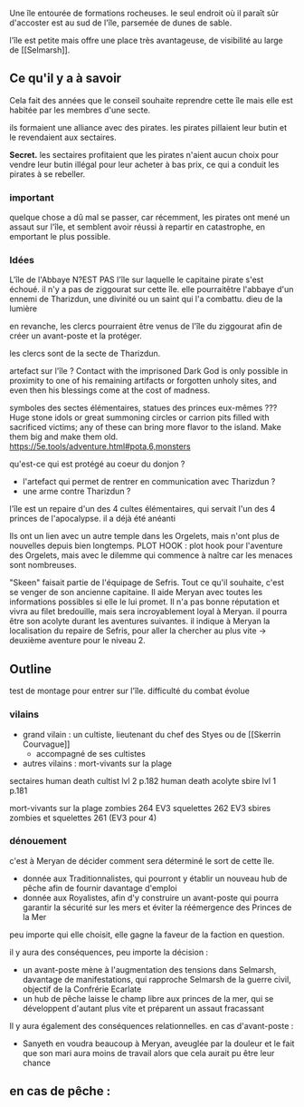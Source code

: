 Une île entourée de formations rocheuses. le seul endroit où il paraît sûr d'accoster est au sud de l'île, parsemée de dunes de sable. 

l'île est petite mais offre une place très avantageuse, de visibilité au large de [[Selmarsh]]. 

## Ce qu'il y a à savoir
Cela fait des années que le conseil souhaite reprendre cette île mais elle est habitée par les membres d'une secte. 

ils formaient une alliance avec des pirates. les pirates pillaient leur butin et le revendaient aux sectaires. 

**Secret.** les sectaires profitaient que les pirates n'aient aucun choix pour vendre leur butin illégal pour leur acheter à bas prix, ce qui a conduit les pirates à se rebeller. 

### important 
quelque chose a dû mal se passer, car récemment, les pirates ont mené un assaut sur l'île, et semblent avoir réussi à repartir en catastrophe, en emportant le plus possible. 

### Idées 
L'île de l'Abbaye N?EST PAS l'île sur laquelle le capitaine pirate s'est échoué. il n'y a pas de ziggourat sur cette île. 
elle pourraitêtre l'abbaye d'un ennemi de Tharizdun, une divinité ou un saint qui l'a combattu. dieu de la lumière

en revanche, les clercs pourraient être venus de l'île du ziggourat afin de créer un avant-poste et la protéger. 

les clercs sont de la secte de Tharizdun. 

artefact sur l'île ?
Contact with the imprisoned Dark God is only possible in proximity to one of his remaining artifacts or forgotten unholy sites, and even then his blessings come at the cost of madness.

symboles des sectes élémentaires, statues des princes eux-mêmes ???
Huge stone idols or great summoning circles or carrion pits filled with sacrificed victims; any of these can bring more flavor to the island. Make them big and make them old.
https://5e.tools/adventure.html#pota,6,monsters

qu'est-ce qui est protégé au coeur du donjon ?
- l'artefact qui permet de rentrer en communication avec Tharizdun ?
- une arme contre Tharizdun ?

l'île est un repaire d'un des 4 cultes élémentaires, qui servait l'un des 4 princes de l'apocalypse.
il a déjà été anéanti

Ils ont un lien avec un autre temple dans les Orgelets, mais n'ont plus de nouvelles depuis bien longtemps.
PLOT HOOK : plot hook pour l'aventure des Orgelets, mais avec le dilemme qui commence à naître car les menaces sont nombreuses. 

"Skeen" faisait partie de l'équipage de Sefris.
Tout ce qu'il souhaite, c'est se venger de son ancienne capitaine. Il aide Meryan avec toutes les informations possibles si elle le lui promet. 
Il n'a pas bonne réputation et vivra au filet bredouille, mais sera incroyablement loyal à Meryan. il pourra être son acolyte durant les aventures suivantes. 
il indique à Meryan la localisation du repaire de Sefris, pour aller la chercher au plus vite -> deuxième aventure pour le niveau 2. 

## Outline 

test de montage pour entrer sur l'île. difficulté du combat évolue


### vilains
- grand vilain : un cultiste, lieutenant du chef des Styes ou de [[Skerrin Courvague]]
	- accompagné de ses cultistes 
- autres vilains : mort-vivants sur la plage 

sectaires
human death cultist lvl 2 p.182
human death acolyte sbire lvl 1 p.181

mort-vivants sur la plage 
zombies 264 EV3
squelettes 262 EV3
sbires zombies et squelettes 261 (EV3 pour 4)

### dénouement 
c'est à Meryan de décider comment sera déterminé le sort de cette île. 
- donnée aux Traditionnalistes, qui pourront y établir un nouveau hub de pêche afin de fournir davantage d'emploi
- donnée aux Royalistes, afin d'y construire un avant-poste qui pourra garantir la sécurité sur les mers et éviter la réémergence des Princes de la Mer

peu importe qui elle choisit, elle gagne la faveur de la faction en question. 

il y aura des conséquences, peu importe la décision : 
  - un avant-poste mène à l'augmentation des tensions dans Selmarsh, davantage de manifestations, qui rapproche Selmarsh de la guerre civil, objectif de la Confrérie Ecarlate
  - un hub de pêche laisse le champ libre aux princes de la mer, qui se développent d'autant plus vite et préparent un assaut fracassant

Il y aura également des conséquences relationnelles.
en cas d'avant-poste : 
 - Sanyeth en voudra beaucoup à Meryan, aveuglée par la douleur et le fait que son mari aura moins de travail alors que cela aurait pu être leur chance

en cas de pêche :
  - 
